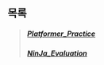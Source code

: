 ## 목록
  >##### [Platformer_Practice]
  >##### [NinJa_Evaluation]


[Platformer_Practice]: https://github.com/DDongYeop/2022_GGM_Study/tree/main/Unity/Performance_evaluation/Platformer_Practice
[NinJa_Evaluation]: https://github.com/DDongYeop/2022_GGM_Study/tree/main/Unity/Performance_evaluation/NinJa_Evaluation